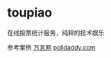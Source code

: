 toupiao
=======

在线投票统计服务，纯粹的技术娱乐

参考案例
[万言网][2]
[polldaddy.com][1]

[1]:http://polldaddy.com/
[2]:http://www.wanyan.com/
